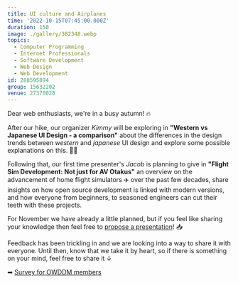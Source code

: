 ```yaml
---
title: UI culture and Airplanes
time: '2022-10-15T07:45:00.000Z'
duration: 150
image: ./gallery/382348.webp
topics:
  - Computer Programming
  - Internet Professionals
  - Software Development
  - Web Design
  - Web Development
id: 288595894
group: 15632202
venue: 27370028
---
```


Dear web enthusiasts, we're in a busy autumn! 🔥

After our hike, our organizer *Kimmy* will be exploring in **"Western vs Japanese UI Design - a comparison"** about the differences in the design trends between *western* and *japanese* UI design and explore some possible explanations on this. 👩‍🎨

Following that, our first time presenter's *Jacob* is planning to give in **"Flight Sim Development: Not just for AV Otakus"** an overview on the advancement of home flight simulators ✈️ over the past few decades, share insights on how open source development is linked with modern versions, and how everyone from beginners, to seasoned engineers can cut their teeth with these projects.

For November we have already a little planned, but if you feel like sharing your knowledge then feel free to [propose a presentation](https://forms.gle/umcRKdEy9SekLQL68)! 📥

Feedback has been trickling in and we are looking into a way to share it with everyone. Until then, know that we take it by heart, so if there is something on your mind, feel free to share it ↓

➡︎ [Survey for OWDDM members](https://docs.google.com/forms/d/e/1FAIpQLSfzo6DecghqIfir5O-2eiuQXPf81j97XcOCVEr6eJgUSEGeMw/viewform)
